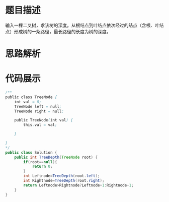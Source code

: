 #  题目描述

输入一棵二叉树，求该树的深度。从根结点到叶结点依次经过的结点（含根、叶结点）形成树的一条路径，最长路径的长度为树的深度。
#  思路解析


#  代码展示

```java
/**
public class TreeNode {
    int val = 0;
    TreeNode left = null;
    TreeNode right = null;

    public TreeNode(int val) {
        this.val = val;

    }

}
*/
public class Solution {
    public int TreeDepth(TreeNode root) {
        if(root==null){
            return 0;
        }
        int Leftnode=TreeDepth(root.left);
        int Rightnode=TreeDepth(root.right);
        return Leftnode>Rightnode?Leftnode+1:Rightnode+1;
    }
}
```